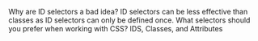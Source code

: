 Why are ID selectors a bad idea? 
ID selectors can be less effective than classes as ID selectors can only be defined once.
What selectors should you prefer when working with CSS?
IDS, Classes, and Attributes